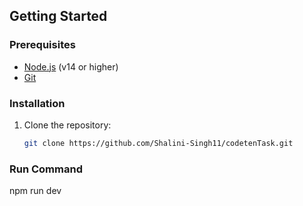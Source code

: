 ## Getting Started

### Prerequisites
- [Node.js](https://nodejs.org/) (v14 or higher)
- [Git](https://git-scm.com/)

### Installation

1. Clone the repository:
   ```bash
   git clone https://github.com/Shalini-Singh11/codetenTask.git

### Run Command

npm run dev